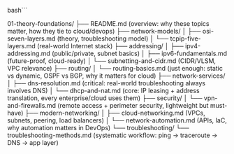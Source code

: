 bash```

01-theory-foundations/
├── README.md                     (overview: why these topics matter, how they tie to cloud/devops)
├── network-models/
│   ├── osi-seven-layers.md       (theory, troubleshooting model)
│   └── tcpip-five-layers.md      (real-world Internet stack)
├── addressing/
│   ├── ipv4-addressing.md        (public/private, subnet basics)
│   ├── ipv6-fundamentals.md      (future-proof, cloud-ready)
│   └── subnetting-and-cidr.md    (CIDR/VLSM, VPC relevance)
├── routing/
│   └── routing-basics.md         (just enough: static vs dynamic, OSPF vs BGP, why it matters for cloud)
├── network-services/
│   ├── dns-resolution.md         (critical: real-world troubleshooting always involves DNS)
│   └── dhcp-and-nat.md           (core: IP leasing + address translation, every enterprise/cloud uses them)
├── security/
│   └── vpn-and-firewalls.md      (remote access + perimeter security, lightweight but must-have)
├── modern-networking/
│   ├── cloud-networking.md       (VPCs, subnets, peering, load balancers)
│   └── network-automation.md     (APIs, IaC, why automation matters in DevOps)
└── troubleshooting/
    └── troubleshooting-methods.md (systematic workflow: ping → traceroute → DNS → app layer)

```
